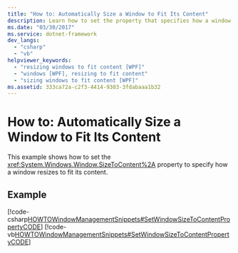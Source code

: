 ```yaml
---
title: "How to: Automatically Size a Window to Fit Its Content"
description: Learn how to set the property that specifies how a window resizes to fit its content in Windows Presentation Foundation (WPF).
ms.date: "03/30/2017"
ms.service: dotnet-framework
dev_langs: 
  - "csharp"
  - "vb"
helpviewer_keywords: 
  - "resizing windows to fit content [WPF]"
  - "windows [WPF], resizing to fit content"
  - "sizing windows to fit content [WPF]"
ms.assetid: 333ca72a-c2f3-4414-9303-3fdabaaa1b32
---
```

# How to: Automatically Size a Window to Fit Its Content

This example shows how to set the <xref:System.Windows.Window.SizeToContent%2A> property to specify how a window resizes to fit its content.

## Example

[!code-csharp[HOWTOWindowManagementSnippets#SetWindowSizeToContentPropertyCODE](~/samples/snippets/csharp/VS_Snippets_Wpf/HOWTOWindowManagementSnippets/CSharp/MainWindow.xaml.cs#setwindowsizetocontentpropertycode)]
[!code-vb[HOWTOWindowManagementSnippets#SetWindowSizeToContentPropertyCODE](~/samples/snippets/visualbasic/VS_Snippets_Wpf/HOWTOWindowManagementSnippets/visualbasic/mainwindow.xaml.vb#setwindowsizetocontentpropertycode)]
